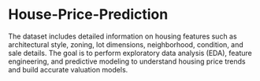 # House-Price-Prediction
The dataset includes detailed information on housing features such as architectural style, zoning, lot dimensions, neighborhood, condition, and sale details. The goal is to perform exploratory data analysis (EDA), feature engineering, and predictive modeling to understand housing price trends and build accurate valuation models.
